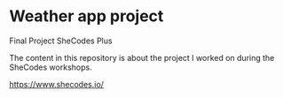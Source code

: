 # Weather app project

Final Project SheCodes Plus

The content in this repository is about the project I worked on during the SheCodes workshops.

https://www.shecodes.io/
